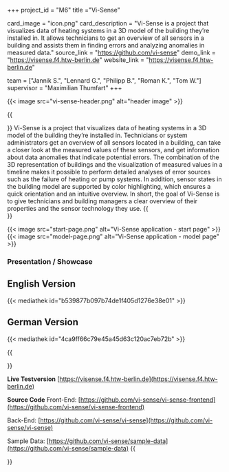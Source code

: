 +++
project_id = "M6"
title ="Vi-Sense"

card_image = "icon.png"
card_description = "Vi-Sense is a project that visualizes data of heating systems in a 3D model of the building they’re installed in. It allows technicians to get an overview of all sensors in a building and assists them in finding errors and analyzing anomalies in measured data."
source_link = "https://github.com/vi-sense"
demo_link = "https://visense.f4.htw-berlin.de"
website_link = "https://visense.f4.htw-berlin.de"

team = ["Jannik S.", "Lennard G.", "Philipp B.", "Roman K.", "Tom W."]
supervisor = "Maximilian Thumfart"
+++

{{< image src="vi-sense-header.png" alt="header image" >}}

{{<section title="About the project">}}
Vi-Sense is a project that visualizes data of heating systems in a 3D model of the building they’re installed in. Technicians or system administrators get an overview of all sensors located in a building, can take a closer look at the measured values of these sensors, and get information about data anomalies that indicate potential errors. The combination of the 3D representation of buildings and the visualization of measured values in a timeline makes it possible to perform detailed analyses of error sources such as the failure of heating or pump systems. In addition, sensor states in the building model are supported by color highlighting, which ensures a quick orientation and an intuitive overview. In short, the goal of Vi-Sense is to give technicians and building managers a clear overview of their properties and the sensor technology they use.
{{</section>}}

{{< image src="start-page.png" alt="Vi-Sense application - start page" >}}
{{< image src="model-page.png" alt="Vi-Sense application - model page" >}}

### Presentation / Showcase
## English Version
{{< mediathek id="b539877b097b74de1f405d1276e38e01" >}}

## German Version
{{< mediathek id="4ca9ff66c79e45a45d63c120ac7eb72b" >}}

{{<section title="Link Collection">}}

**Live Testversion**
[https://visense.f4.htw-berlin.de](https://visense.f4.htw-berlin.de)

**Source Code**
Front-End: [https://github.com/vi-sense/vi-sense-frontend](https://github.com/vi-sense/vi-sense-frontend)

Back-End: [https://github.com/vi-sense/vi-sense](https://github.com/vi-sense/vi-sense)

Sample Data: [https://github.com/vi-sense/sample-data](https://github.com/vi-sense/sample-data)
{{</section>}}
